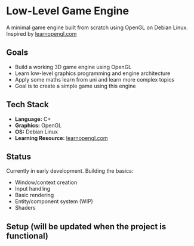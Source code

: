 # Low-Level Game Engine

A minimal game engine built from scratch using OpenGL on Debian Linux.  
Inspired by [learnopengl.com](https://learnopengl.com/)

## Goals

- Build a working 3D game engine using OpenGL
- Learn low-level graphics programming and engine architecture
- Apply some maths learn from uni and learn more complex topics
- Goal is to create a simple game using this engine

## Tech Stack

- **Language:** C+
- **Graphics:** OpenGL
- **OS:** Debian Linux
- **Learning Resource:** [learnopengl.com](https://learnopengl.com/)

## Status

Currently in early development. Building the basics:
- Window/context creation
- Input handling
- Basic rendering
- Entity/component system (WIP)
- Shaders

## Setup (will be updated when the project is functional)


